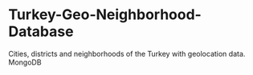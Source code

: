 # Turkey-Geo-Neighborhood-Database
Cities, districts and neighborhoods of the Turkey with geolocation data. MongoDB
